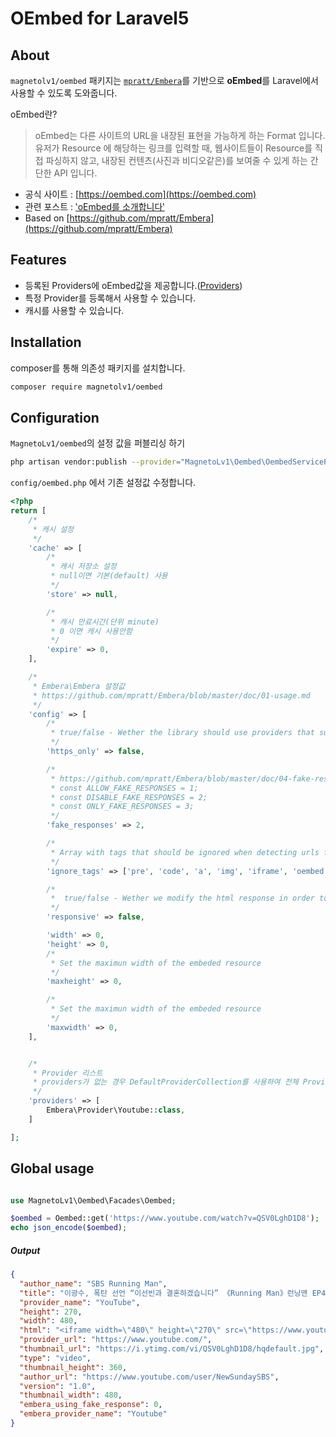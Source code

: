 # OEmbed for Laravel5

## About

`magnetolv1/oembed` 패키지는  [`mpratt/Embera`](https://github.com/mpratt/Embera)를 기반으로 **oEmbed**를 Laravel에서 사용할 수 있도록 도와줍니다.

oEmbed란?
> oEmbed는 다른 사이트의 URL을 내장된 표현을 가능하게 하는 Format 입니다.
> 유저가 Resource 에 해당하는 링크를 입력할 때, 웹사이트들이 Resource를 직접 파싱하지 않고, 내장된 컨텐츠(사진과 비디오같은)를 보여줄 수 있게 하는 간단한 API 입니다.

- 공식 사이트 : [https://oembed.com](https://oembed.com)
- 관련 포스트 : [‛oEmbed를 소개합니다‛](https://meetup.toast.com/posts/81)
- Based on [https://github.com/mpratt/Embera](https://github.com/mpratt/Embera)

## Features
* 등록된 Providers에 oEmbed값을 제공합니다.([Providers](https://github.com/mpratt/Embera/blob/master/doc/02-providers.md))
* 특정 Provider를 등록해서 사용할 수 있습니다.
* 캐시를 사용할 수 있습니다.


## Installation

composer를 통해 의존성 패키지를 설치합니다.
```sh
composer require magnetolv1/oembed
```


## Configuration
`MagnetoLv1/oembed`의 설정 값을 퍼블리싱 하기
```sh
php artisan vendor:publish --provider="MagnetoLv1\Oembed\OembedServiceProvider"
```

`config/oembed.php` 에서 기존 설정값 수정합니다.

```php 
<?php
return [
    /*
     * 캐시 설정
     */
    'cache' => [
        /*
         * 캐시 저장소 설정
         * null이면 기본(default) 사용
         */
        'store' => null,

        /*
         * 캐시 만료시간(단위 minute)
         * 0 이면 캐시 사용안함
         */
        'expire' => 0,
    ],

    /*
     * Embera\Embera 설정값
     * https://github.com/mpratt/Embera/blob/master/doc/01-usage.md
     */
    'config' => [
        /*
         * true/false - Wether the library should use providers that support https on their html response.
         */
        'https_only' => false,

        /*
         * https://github.com/mpratt/Embera/blob/master/doc/04-fake-responses.md
         * const ALLOW_FAKE_RESPONSES = 1;
         * const DISABLE_FAKE_RESPONSES = 2;
         * const ONLY_FAKE_RESPONSES = 3;
         */
        'fake_responses' => 2,

        /*
         * Array with tags that should be ignored when detecting urls from a text. So that for example Embera doesnt replace urls inside an iframe or img tag.
         */
        'ignore_tags' => ['pre', 'code', 'a', 'img', 'iframe', 'oembed'],

        /*
         *  true/false - Wether we modify the html response in order to get responsive html. - More Information in the responsive data documentation. (BETA)
         */
        'responsive' => false,

        'width' => 0,
        'height' => 0,
        /*
         * Set the maximun width of the embeded resource
         */
        'maxheight' => 0,

        /*
         * Set the maximun width of the embeded resource
         */
        'maxwidth' => 0,
    ],


    /*
     * Provider 리스트
     * providers가 없는 경우 DefaultProviderCollection를 사용하여 전체 Provider가 등록됨
     */
    'providers' => [
        Embera\Provider\Youtube::class,
    ]

];
```

## Global usage
```php

use MagnetoLv1\Oembed\Facades\Oembed;

$oembed = Oembed::get('https://www.youtube.com/watch?v=QSV0LghD1D8');
echo json_encode($oembed);

```

##### Output
```json
{
  "author_name": "SBS Running Man",
  "title": "이광수, 폭탄 선언 “이선빈과 결혼하겠습니다” 《Running Man》런닝맨 EP451",
  "provider_name": "YouTube",
  "height": 270,
  "width": 480,
  "html": "<iframe width=\"480\" height=\"270\" src=\"https://www.youtube.com/embed/QSV0LghD1D8?feature=oembed\" frameborder=\"0\" allow=\"accelerometer; autoplay; encrypted-media; gyroscope; picture-in-picture\" allowfullscreen></iframe>",
  "provider_url": "https://www.youtube.com/",
  "thumbnail_url": "https://i.ytimg.com/vi/QSV0LghD1D8/hqdefault.jpg",
  "type": "video",
  "thumbnail_height": 360,
  "author_url": "https://www.youtube.com/user/NewSundaySBS",
  "version": "1.0",
  "thumbnail_width": 480,
  "embera_using_fake_response": 0,
  "embera_provider_name": "Youtube"
}
```
